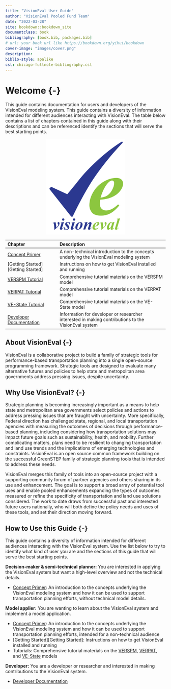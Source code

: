 ```yaml
--- 
title: "VisionEval User Guide"
author: "VisionEval Pooled Fund Team"
date: "2022-03-28"
site: bookdown::bookdown_site
documentclass: book
bibliography: [book.bib, packages.bib]
# url: your book url like https://bookdown.org/yihui/bookdown
cover-image: "images/cover.png"
description: 
biblio-style: apalike
csl: chicago-fullnote-bibliography.csl
---
```


# Welcome {-}
This guide contains documentation for users and developers of the VisionEval modeling system. This guide contains a diversity of information intended for different audiences interacting with VisionEval. The table below contains a list of chapters contained in this guide along with their descriptions and can be referenced identify the sections that will serve the best starting points.

<p style="text-align: center;"><img src="images/coversm.png" height="300" alt="VisionEval User Guide" /></a></p>

| Chapter | Description|
|:--------|:----------------------------|
| [Concept Primer](#conceptprimer) | A non-technical introduction to the concepts underlying the VisionEval modeling system |
| [Getting Started][Getting Started] | Instructions on how to get VisionEval installed and running |
| [VERSPM Tutorial](#verspm) | Comprehensive tutorial materials on the VERSPM model |
| [VERPAT Tutorial](#verpat) | Comprehensive tutorial materials on the VERPAT model |
| [VE-State Tutorial](#vestate) | Comprehensive tutorial materials on the VE-State model |
| [Developer Documentation](#developer) | Information for developer or researcher interested in making contributions to the VisionEval system |

## About VisionEval {-}
VisionEval is a collaborative project to build a family of strategic tools for performance-based transportation planning into a single open-source programming framework. Strategic tools are designed to evaluate many alternative futures and policies to help state and metropolitan area governments address pressing issues, despite uncertainty. 

## Why Use VisionEval? {-}
Strategic planning is becoming increasingly important as a means to help state and metropolitan area governments select policies and actions to address pressing issues that are fraught with uncertainty. More specifically, Federal direction has challenged state, regional, and local transportation agencies with measuring the outcomes of decisions through performance-based planning, including considering how transportation solutions may impact future goals such as sustainability, health, and mobility. Further complicating matters, plans need to be resilient to changing transportation and land use trends and the implications of emerging technologies and constraints. VisionEval is an open source common framework building on the successful GreenSTEP family of strategic planning tools that is intended to address these needs.

VisionEval merges this family of tools into an open-source project with a supporting community forum of partner agencies and others sharing in its use and enhancement. The goal is to support a broad array of potential tool uses and enable pooled enhancements expanding the types of outcomes measured or refine the specificity of transportation and land use solutions considered. The work to date draws from successful past and interested future users nationally, who will both define the policy needs and uses of these tools, and set their direction moving forward.

## How to Use this Guide {-}
This guide contains a diversity of information intended for different audiences interacting with the VisionEval system. Use the list below to try to identify what kind of user you are and the sections of this guide that will serve the best starting points.

**Decision-maker & semi-technical planner:** You are interested in applying the VisionEval system but want a high-level overview and not the technical details.

* [Concept Primer](#conceptprimer): An introduction to the concepts underlying the VisionEval modeling system and how it can be used to support transportation planning efforts, without technical model details.

**Model applier:** You are wanting to learn about the VisionEval system and implement a model application.

* [Concept Primer](#conceptprimer): An introduction to the concepts underlying the VisionEval modeling system and how it can be used to support transportation planning efforts, intended for a non-technical audience
* [Getting Started][Getting Started]: Instructions on how to get VisionEval installed and running
* Tutorials: Comprehensive tutorial materials on the [VERSPM](#verspm), [VERPAT](#verpat), and [VE-State](#vestate) models

**Developer:** You are a developer or researcher and interested in making contributions to the VisionEval system.

* [Developer Documentation](#developer)


